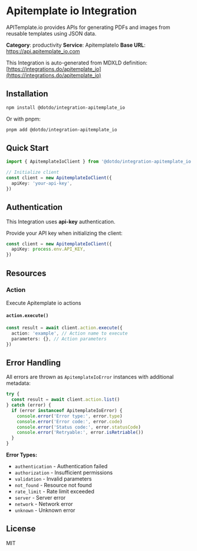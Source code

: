 # Apitemplate io Integration

APITemplate.io provides APIs for generating PDFs and images from reusable templates using JSON data.

**Category**: productivity
**Service**: ApitemplateIo
**Base URL**: https://api.apitemplate_io.com

This Integration is auto-generated from MDXLD definition: [https://integrations.do/apitemplate_io](https://integrations.do/apitemplate_io)

## Installation

```bash
npm install @dotdo/integration-apitemplate_io
```

Or with pnpm:

```bash
pnpm add @dotdo/integration-apitemplate_io
```

## Quick Start

```typescript
import { ApitemplateIoClient } from '@dotdo/integration-apitemplate_io'

// Initialize client
const client = new ApitemplateIoClient({
  apiKey: 'your-api-key',
})
```

## Authentication

This Integration uses **api-key** authentication.

Provide your API key when initializing the client:

```typescript
const client = new ApitemplateIoClient({
  apiKey: process.env.API_KEY,
})
```

## Resources

### Action

Execute Apitemplate io actions

#### `action.execute()`

```typescript
const result = await client.action.execute({
  action: 'example', // Action name to execute
  parameters: {}, // Action parameters
})
```

## Error Handling

All errors are thrown as `ApitemplateIoError` instances with additional metadata:

```typescript
try {
  const result = await client.action.list()
} catch (error) {
  if (error instanceof ApitemplateIoError) {
    console.error('Error type:', error.type)
    console.error('Error code:', error.code)
    console.error('Status code:', error.statusCode)
    console.error('Retryable:', error.isRetriable())
  }
}
```

**Error Types:**

- `authentication` - Authentication failed
- `authorization` - Insufficient permissions
- `validation` - Invalid parameters
- `not_found` - Resource not found
- `rate_limit` - Rate limit exceeded
- `server` - Server error
- `network` - Network error
- `unknown` - Unknown error

## License

MIT
